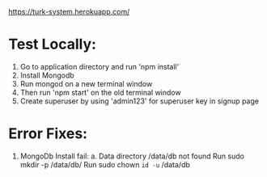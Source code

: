 https://turk-system.herokuapp.com/

Test Locally:
================
1. Go to application directory and run 'npm install'
2. Install Mongodb
3. Run mongod on a new terminal window
2. Then run 'npm start' on the old terminal window
3. Create superuser by using 'admin123' for superuser key in signup page

Error Fixes:
================
1. MongoDb Install fail:
	a. Data directory /data/db not found
	   Run sudo mkdir -p /data/db/
	   Run sudo chown `id -u` /data/db
	   
